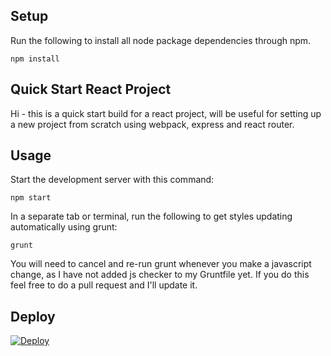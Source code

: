 
Setup
---

Run the following to install all node package dependencies through npm.

```
npm install
```

Quick Start React Project
---

Hi - this is a quick start build for a react project, will be useful for setting up a new project from scratch using webpack, express and react router.


Usage
---

Start the development server with this command:

```
npm start
```

In a separate tab or terminal, run the following to get styles updating automatically using grunt:

```
grunt
```

You will need to cancel and re-run grunt whenever you make a javascript change, as I have not added js checker to my Gruntfile yet. If you do this feel free to do a pull request and I'll update it.

Deploy
---
[![Deploy](https://www.herokucdn.com/deploy/button.svg)](https://heroku.com/deploy)
